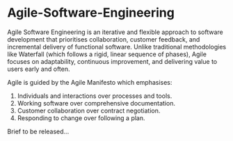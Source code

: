 # Agile-Software-Engineering
Agile Software Engineering is an iterative and flexible approach to software development that prioritises collaboration, customer feedback, and incremental delivery of functional software. Unlike traditional methodologies like Waterfall (which follows a rigid, linear sequence of phases), Agile focuses on adaptability, continuous improvement, and delivering value to users early and often. 

Agile is guided by the Agile Manifesto which emphasises:
1.	Individuals and interactions over processes and tools.
2.	Working software over comprehensive documentation.
3.	Customer collaboration over contract negotiation.
4.	Responding to change over following a plan.


Brief to be released...
